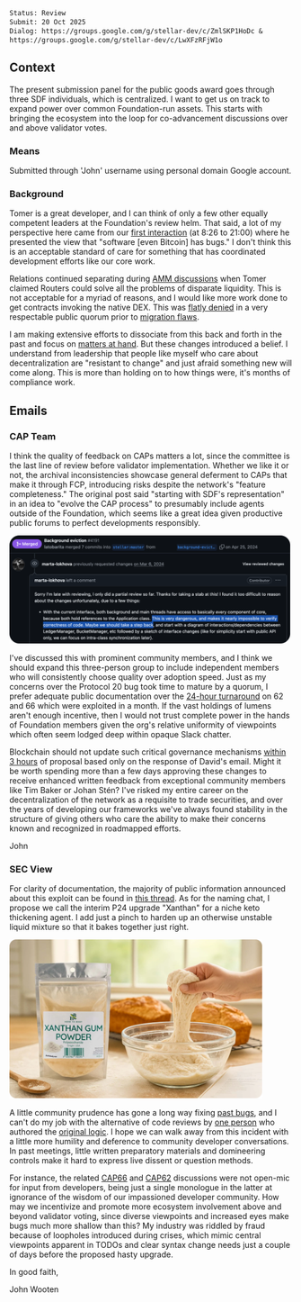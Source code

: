 ```
Status: Review
Submit: 20 Oct 2025
Dialog: https://groups.google.com/g/stellar-dev/c/ZmlSKP1HoDc & https://groups.google.com/g/stellar-dev/c/LwXFzRFjW1o
```

## Context

The present submission panel for the public goods award goes through three SDF individuals, which is centralized. I want to get us on track to expand power over common Foundation-run assets. This starts with bringing the ecosystem into the loop for co-advancement discussions over and above validator votes.

### Means

Submitted through 'John' username using personal domain Google account.

### Background

Tomer is a great developer, and I can think of only a few other equally competent leaders at the Foundation's review helm. That said, a lot of my perspective here came from our [first interaction](https://developers.stellar.org/meetings/2024/01/26) (at 8:26 to 21:00) where he presented the view that "software [even Bitcoin] has bugs." I don't think this is an acceptable standard of care for something that has coordinated development efforts like our core work.

Relations continued separating during [AMM discussions](https://wooten.link/1558) when Tomer claimed Routers could solve all the problems of disparate liquidity. This is not acceptable for a myriad of reasons, and I would like more work done to get contracts invoking the native DEX. This was [flatly denied](https://discord.com/channels/761985725453303838/1302004423483981924/1302299862359867492) in a very respectable public quorum prior to [migration flaws](https://aqua.network/governance/proposal/104).

I am making extensive efforts to dissociate from this back and forth in the past and focus on [matters at hand](https://fxtwitter.com/tomerweller/status/1978941116683567337). But these changes introduced a belief. I understand from leadership that people like myself who care about decentralization are "resistant to change" and just afraid something new will come along. This is more than holding on to how things were, it's months of compliance work.

## Emails

### CAP Team

I think the quality of feedback on CAPs matters a lot, since the committee is the last line of review before validator implementation. Whether we like it or not, the archival inconsistencies showcase general deferment to CAPs that make it through FCP, introducing risks despite the network's "feature completeness." The original post said "starting with SDF's representation" in an idea to "evolve the CAP process" to presumably include agents outside of the Foundation, which seems like a great idea given productive public forums to perfect developments responsibly.

<img width="500" alt="Google Photo" src="imgs/marta-good.png">

I've discussed this with prominent community members, and I think we should expand this three-person group to include independent members who will consistently choose quality over adoption speed. Just as my concerns over the Protocol 20 bug took time to mature by a quorum, I prefer adequate public documentation over the [24-hour turnaround](https://groups.google.com/g/stellar-dev/c/osfwam2kUjo/m/4aiTqTh8EgAJ) on 62 and 66 which were exploited in a month. If the vast holdings of lumens aren't enough incentive, then I would not trust complete power in the hands of Foundation members given the org's relative uniformity of viewpoints which often seem lodged deep within opaque Slack chatter.

Blockchain should not update such critical governance mechanisms [within 3 hours](https://github.com/stellar/stellar-protocol/pull/1792) of proposal based only on the response of David's email. Might it be worth spending more than a few days approving these changes to receive enhanced written feedback from exceptional community members like Tim Baker or Johan Stén? I've risked my entire career on the decentralization of the network as a requisite to trade securities, and over the years of developing our frameworks we've always found stability in the structure of giving others who care the ability to make their concerns known and recognized in roadmapped efforts.

John

### SEC View

For clarity of documentation, the majority of public information announced about this exploit can be found in [this thread](https://fxtwitter.com/JrBaruc/status/1979213431615218171). As for the naming chat, I propose we call the interim P24 upgrade "Xanthan" for a niche keto thickening agent. I add just a pinch to harden up an otherwise unstable liquid mixture so that it bakes together just right.

<img width="450" alt="Google Photo" src="imgs/xanthan-gum.png">

A little community prudence has gone a long way fixing [past bugs](https://stellar.org/blog/developers/our-decision-to-disarm-validators-and-vote-to-postpone-the-protocol-20-upgrade), and I can't do my job with the alternative of code reviews by [one person](https://github.com/stellar/stellar-core/pull/4767) who authored the [original logic](https://github.com/stellar/stellar-core/pull/4610). I hope we can walk away from this incident with a little more humility and deference to community developer conversations. In past meetings, little written preparatory materials and domineering controls make it hard to express live dissent or question methods.

For instance, the related [CAP66](https://youtu.be/JDlIL5y5bn8) and [CAP62](https://youtu.be/u204TwiHJpE) discussions were not open-mic for input from developers, being just a single monologue in the latter at ignorance of the wisdom of our impassioned developer community. How may we incentivize and promote more ecosystem involvement above and beyond validator voting, since diverse viewpoints and increased eyes make bugs much more shallow than this? My industry was riddled by fraud because of loopholes introduced during crises, which mimic central viewpoints apparent in TODOs and clear syntax change needs just a couple of days before the proposed hasty upgrade.

In good faith,

John Wooten
